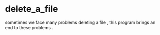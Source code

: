 # delete_a_file
sometimes we face many problems deleting a file , this program brings an end to these problems .
